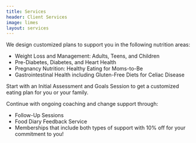 ```yaml
---
title: Services
header: Client Services
image: limes
layout: services
---
```


We design customized plans to support you in the following nutrition areas: 

* Weight Loss and Management: Adults, Teens, and Children
* Pre-Diabetes, Diabetes, and Heart Health
* Pregnancy Nutrition: Healthy Eating for Moms-to-Be
* Gastrointestinal Health including Gluten-Free Diets for Celiac Disease

<i class="fa fa-playcircle"> </i>Start with an Initial Assessment and Goals Session to get a customized eating plan for you or your family.

Continue with ongoing coaching and change support through:
* <i class="fa fa-comments"> </i>Follow-Up Sessions
* <i class="fa fa-book"> </i>Food Diary Feedback Service
* <i class="fa fa-calendar"> </i>Memberships that include both types of support with 10% off for your commitment to you!
